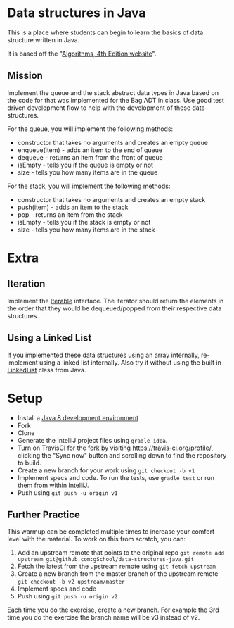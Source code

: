 # Data structures in Java

This is a place where students can begin to learn the basics of 
data structure written in Java.

It is based off the "[Algorithms, 4th Edition website](http://algs4.cs.princeton.edu/)".

## Mission

Implement the queue and the stack abstract data types in Java based on the code
for that was implemented for the Bag ADT in class. Use good test driven development
flow to help with the development of these data structures.

For the queue, you will implement the following methods:

* constructor that takes no arguments and creates an empty queue
* enqueue(item) - adds an item to the end of queue
* dequeue - returns an item from the front of queue
* isEmpty - tells you if the queue is empty or not
* size - tells you how many items are in the queue

For the stack, you will implement the following methods:

* constructor that takes no arguments and creates an empty stack
* push(item) - adds an item to the stack
* pop - returns an item from the stack
* isEmpty - tells you if the stack is empty or not
* size - tells you how many items are in the stack

# Extra

## Iteration

Implement the [Iterable](http://docs.oracle.com/javase/8/docs/api/java/lang/Iterable.html) interface.
The iterator should return the elements in the order that they would be dequeued/popped from
their respective data structures.

## Using a Linked List

If you implemented these data structures using an array internally, re-implement 
using a linked list internally. Also try it without using the built 
in [LinkedList](http://docs.oracle.com/javase/8/docs/api/java/util/LinkedList.html)
class from Java.

# Setup

* Install a [Java 8 development environment](https://github.com/gSchool/setting-up-java8-environment/blob/master/README.md)
* Fork
* Clone
* Generate the IntelliJ project files using `gradle idea`.
* Turn on TravisCI for the fork by
  visiting https://travis-ci.org/profile/<github user name>, clicking the "Sync now" button
  and scrolling down to find the repository to build.
* Create a new branch for your work using `git checkout -b v1`
* Implement specs and code. To run the tests, use `gradle test` or run them 
from within IntelliJ.
* Push using `git push -u origin v1`

## Further Practice

This warmup can be completed multiple times to increase your comfort level with the material.
To work on this from scratch, you can:

1. Add an upstream remote that points to the original repo `git remote add upstream git@github.com:gSchool/data-structures-java.git`
1. Fetch the latest from the upstream remote using `git fetch upstream`
1. Create a new branch from the master branch of the upstream remote `git checkout -b v2 upstream/master`
1. Implement specs and code
1. Push using `git push -u origin v2`

Each time you do the exercise, create a new branch. For example the 3rd time you do the exercise the branch
name will be v3 instead of v2.
